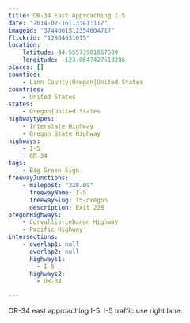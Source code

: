```yaml
---
title: OR-34 East Approaching I-5
date: "2014-02-16T13:41:11Z"
imageid: "3744061512354604717"
flickrid: "12864031015"
location:
    latitude: 44.55573901867589
    longitude: -123.0647427618286
places: []
counties:
    - Linn County|Oregon|United States
countries:
    - United States
states:
    - Oregon|United States
highwaytypes:
    - Interstate Highway
    - Oregon State Highway
highways:
    - I-5
    - OR-34
tags:
    - Big Green Sign
freewayJunctions:
    - milepost: "228.09"
      freewayName: I-5
      freewaySlug: i5-oregon
      description: Exit 228
oregonHighways:
    - Corvallis-Lebanon Highway
    - Pacific Highway
intersections:
    - overlap1: null
      overlap2: null
      highways1:
        - I-5
      highways2:
        - OR-34

---
```

OR-34 east approaching I-5.  I-5 traffic use right lane.
